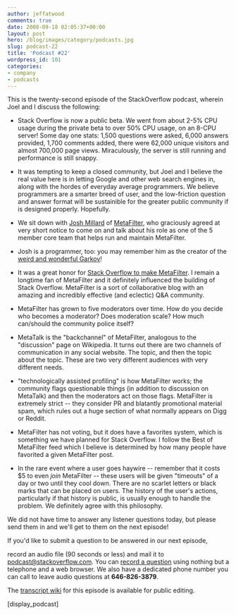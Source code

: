 ```yaml
---
author: jeffatwood
comments: true
date: 2008-09-18 02:05:37+00:00
layout: post
hero: /blog/images/category/podcasts.jpg
slug: podcast-22
title: 'Podcast #22'
wordpress_id: 101
categories:
- company
- podcasts
---
```


This is the twenty-second episode of the StackOverflow podcast, wherein Joel and I discuss the following:






  * Stack Overflow is now a public beta. We went from about 2-5% CPU usage during the private beta to over 50% CPU usage, on an 8-CPU server! Some day one stats: 1,500 questions were asked, 6,000 answers provided, 1,700 comments added, there were 62,000 unique visitors and almost 700,000 page views. Miraculously, the server is still running and performance is still snappy.


  * It was tempting to keep a closed community, but Joel and I believe the real value here is in letting Google and other web search engines in, along with the hordes of everyday average programmers. We believe programmers are a smarter breed of user, and the low-friction question and answer format will be sustainible for the greater public community if is designed properly. Hopefully.  



  * We sit down with [Josh Millard](http://www.metafilter.com/user/7418) of [MetaFilter](http://en.wikipedia.org/wiki/MetaFilter), who graciously agreed at very short notice to come on and talk about his role as one of the 5 member core team that helps run and maintain MetaFilter.


  * Josh is a programmer, too: you may remember him as the creator of the [weird and wonderful Garkov](http://www.codinghorror.com/blog/archives/001132.html)!


  * It was a great honor for [Stack Overflow to make MetaFilter](http://www.metafilter.com/74896/Hey-Jeff-Wheres-my-advertising-your-new-site-badge). I remain a longtime fan of MetaFilter and it definitely influenced the building of Stack Overflow. MetaFilter is a sort of collaborative blog with an amazing and incredibly effective (and eclectic) Q&A community.


  * MetaFilter has grown to five moderators over time. How do you decide who becomes a moderator? Does moderation scale? How much can/should the community police itself?


  * MetaTalk is the "backchannel" of MetaFilter, analogous to the "discussion" page on Wikipedia. It turns out there are two channels of communication in any social website. The topic, and then the topic about the topic. These are two very different audiences with very different needs.  



  * "technologically assisted profiling" is how MetaFilter works; the community flags questionable things (in addition to discussion on MetaTalk) and then the moderators act on those flags. MetaFilter is extremely strict -- they consider PR and blatantly promotional material spam, which rules out a huge section of what normally appears on Digg or Reddit.


  * MetaFilter has not voting, but it does have a favorites system, which is something we have planned for Stack Overflow. I follow the Best of MetaFilter feed which I believe is determined by how many people have favorited a given MetaFilter post.


  * In the rare event where a user goes haywire -- remember that it costs $5 to even _join_ MetaFilter -- these users will be given "timeouts" of a day or two until they cool down. There are no scarlet letters or black marks that can be placed on users. The history of the user's actions, particularly if that history is public, is usually enough to handle the problem. We definitely agree with this philosophy.





We did not have time to answer any listener questions today, but please send them in and we'll get to them on the next episode!









If you'd like to submit a question to be answered in our next episode,  

record an audio file (90 seconds or less) and mail it to [podcast@stackoverflow.com](mailto:podcast@stackoverflow.com). You can [record a question](http://blog.stackoverflow.com/index.php/2008/05/recording-podcast-questions-using-your-telephone/) using nothing but a telephone and a web browser. We also have a dedicated phone number you can call to leave audio questions at **646-826-3879**.





The [transcript wiki](https://stackoverflow.fogbugz.com/default.asp?pg=pgWiki&command=view&ixWikiPage=24227) for this episode is available for public editing.




[display_podcast]

